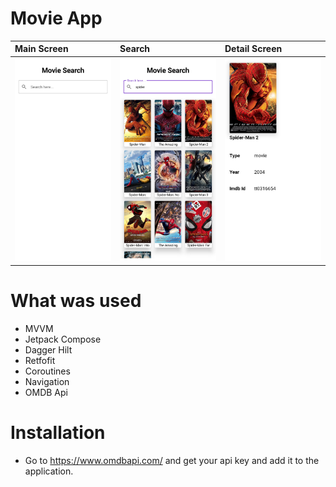 # Movie App


|Main Screen|Search|Detail Screen|
|:---|:---|:---|
| <img width="300" src="/images/main.jpg"> | <img width="300" src="/images/search.jpg"> | <img width="300" src="/images/detail.jpg"> 


# What was used
- MVVM
- Jetpack Compose
- Dagger Hilt
- Retfofit
- Coroutines
- Navigation
- OMDB Api

# Installation
- Go to https://www.omdbapi.com/ and get your api key and add it to the application.
